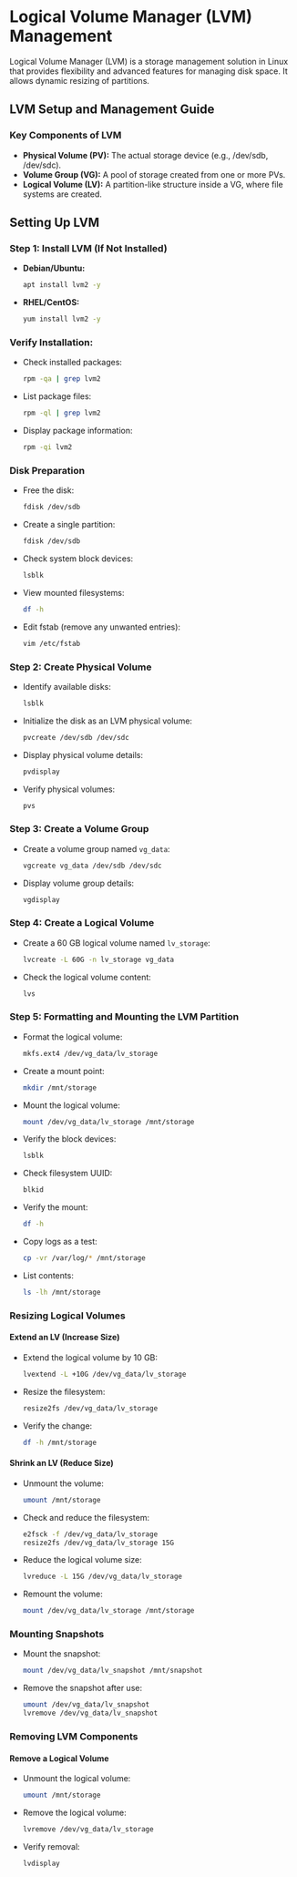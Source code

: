 
# Logical Volume Manager (LVM) Management

Logical Volume Manager (LVM) is a storage management solution in Linux that provides flexibility and advanced features for managing disk space. It allows dynamic resizing of partitions.

## LVM Setup and Management Guide

### Key Components of LVM
- **Physical Volume (PV):** The actual storage device (e.g., /dev/sdb, /dev/sdc).
- **Volume Group (VG):** A pool of storage created from one or more PVs.
- **Logical Volume (LV):** A partition-like structure inside a VG, where file systems are created.

## Setting Up LVM

### Step 1: Install LVM (If Not Installed)
- **Debian/Ubuntu:**
  ```bash
  apt install lvm2 -y
  ```
- **RHEL/CentOS:**
  ```bash
  yum install lvm2 -y
  ```

### Verify Installation:
- Check installed packages:
  ```bash
  rpm -qa | grep lvm2
  ```
- List package files:
  ```bash
  rpm -ql | grep lvm2
  ```
- Display package information:
  ```bash
  rpm -qi lvm2
  ```

### Disk Preparation
- Free the disk:
  ```bash
  fdisk /dev/sdb
  ```
- Create a single partition:
  ```bash
  fdisk /dev/sdb
  ```
- Check system block devices:
  ```bash
  lsblk
  ```
- View mounted filesystems:
  ```bash
  df -h
  ```
- Edit fstab (remove any unwanted entries):
  ```bash
  vim /etc/fstab
  ```

### Step 2: Create Physical Volume
- Identify available disks:
  ```bash
  lsblk
  ```
- Initialize the disk as an LVM physical volume:
  ```bash
  pvcreate /dev/sdb /dev/sdc
  ```
- Display physical volume details:
  ```bash
  pvdisplay
  ```
- Verify physical volumes:
  ```bash
  pvs
  ```

### Step 3: Create a Volume Group
- Create a volume group named `vg_data`:
  ```bash
  vgcreate vg_data /dev/sdb /dev/sdc
  ```
- Display volume group details:
  ```bash
  vgdisplay
  ```

### Step 4: Create a Logical Volume
- Create a 60 GB logical volume named `lv_storage`:
  ```bash
  lvcreate -L 60G -n lv_storage vg_data
  ```
- Check the logical volume content:
  ```bash
  lvs
  ```

### Step 5: Formatting and Mounting the LVM Partition
- Format the logical volume:
  ```bash
  mkfs.ext4 /dev/vg_data/lv_storage
  ```
- Create a mount point:
  ```bash
  mkdir /mnt/storage
  ```
- Mount the logical volume:
  ```bash
  mount /dev/vg_data/lv_storage /mnt/storage
  ```
- Verify the block devices:
  ```bash
  lsblk
  ```
- Check filesystem UUID:
  ```bash
  blkid
  ```
- Verify the mount:
  ```bash
  df -h
  ```
- Copy logs as a test:
  ```bash
  cp -vr /var/log/* /mnt/storage
  ```
- List contents:
  ```bash
  ls -lh /mnt/storage
  ```

### Resizing Logical Volumes

#### Extend an LV (Increase Size)
- Extend the logical volume by 10 GB:
  ```bash
  lvextend -L +10G /dev/vg_data/lv_storage
  ```
- Resize the filesystem:
  ```bash
  resize2fs /dev/vg_data/lv_storage
  ```
- Verify the change:
  ```bash
  df -h /mnt/storage
  ```

#### Shrink an LV (Reduce Size)
- Unmount the volume:
  ```bash
  umount /mnt/storage
  ```
- Check and reduce the filesystem:
  ```bash
  e2fsck -f /dev/vg_data/lv_storage
  resize2fs /dev/vg_data/lv_storage 15G
  ```
- Reduce the logical volume size:
  ```bash
  lvreduce -L 15G /dev/vg_data/lv_storage
  ```
- Remount the volume:
  ```bash
  mount /dev/vg_data/lv_storage /mnt/storage
  ```

### Mounting Snapshots
- Mount the snapshot:
  ```bash
  mount /dev/vg_data/lv_snapshot /mnt/snapshot
  ```
- Remove the snapshot after use:
  ```bash
  umount /dev/vg_data/lv_snapshot
  lvremove /dev/vg_data/lv_snapshot
  ```

### Removing LVM Components

#### Remove a Logical Volume
- Unmount the logical volume:
  ```bash
  umount /mnt/storage
  ```
- Remove the logical volume:
  ```bash
  lvremove /dev/vg_data/lv_storage
  ```
- Verify removal:
  ```bash
  lvdisplay
  ```